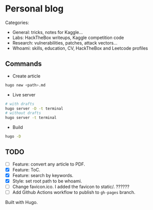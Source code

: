 # Personal blog

Categories:

- General: tricks, notes for Kaggle...
- Labs: HackTheBox writeups, Kaggle competition code
- Research: vulnerabilities, patches, attack vectors...
- Whoami: skills, education, CV, HackTheBox and Leetcode profiles

## Commands 

- Create article
```sh
hugo new <path>.md
```

- Live server
```sh
# with drafts
hugo server -D -t terminal
# without drafts
hugo server -t terminal
```

- Build
```sh
hugo -D
```

## TODO
 
- [ ] Feature: convert any article to PDF. 
- [x] Feature: ToC. 
- [x] Feature: search by keywords.
- [x] Style: set root path to be whoami. 
- [ ] Change favicon.ico. I added the favicon to static/. ??????
- [ ] Add Github Actions workflow to publish to `gh-pages` branch. 

Built with Hugo. 